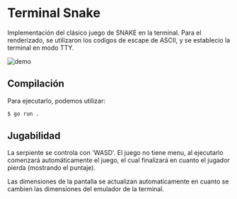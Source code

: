 # Terminal Snake

Implementación del clásico juego de SNAKE en la terminal. Para el renderizado, se utilizaron los codigos de escape de ASCII, y se establecio la terminal en modo TTY.

![demo](https://github.com/JulianGCalderon/terminal-snake/assets/60768809/5875a6df-40e9-4b3e-959b-fde1da710a1e)

## Compilación

Para ejecutarlo, podemos utilizar:

```bash
$ go run .
```

## Jugabilidad

La serpiente se controla con 'WASD'. El juego no tiene menu, al ejecutarlo comenzará automáticamente el juego, el cual finalizará en cuanto el jugador pierda (mostrando el puntaje).

Las dimensiones de la pantalla se actualizan automaticamente en cuanto se cambien las dimensiones del emulador de la terminal.
